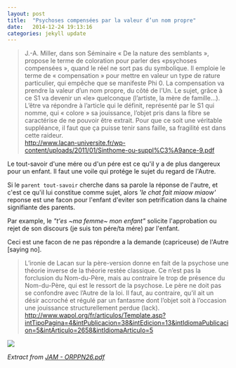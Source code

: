 ```yaml
---
layout: post
title:  "Psychoses compensées par la valeur d’un nom propre"
date:   2014-12-24 19:13:16
categories: jekyll update
---
```

> J.-A. Miller, dans son Séminaire « De la nature des semblants », propose le terme de coloration pour parler des «psychoses compensées », quand le réel ne sort pas du symbolique. Il emploie le terme de « compensation » pour mettre en valeur un type de rature particulier, qui empêche que se manifeste Phi 0. La compensation va prendre la valeur d’un nom propre, du côté de l’Un. Le sujet, grâce à ce S1 va devenir un «le» quelconque (l’artiste, la mère de famille...).  L’être va répondre à l’article qui le définit, représenté par le S1 qui nomme, qui « colore » sa jouissance, l’objet pris dans la fibre se caractérise de ne pouvoir être extrait. Pour que ce soit une véritable suppléance, il faut que ça puisse tenir sans faille, sa fragilité est dans cette raideur.   
<http://www.lacan-universite.fr/wp-content/uploads/2011/01/Sinthome-ou-suppl%C3%A9ance-9.pdf>

Le tout-savoir d'une mére ou d'un pére est ce qu'il y a de plus dangereux pour un enfant. Il faut une voile qui protége le sujet du regard de l'Autre.

Si le `parent tout-savoir` cherche dans sa parole la réponse de l'autre, et c'est ce qu'il lui constitue comme sujet, alors _'le chat fait miaow miaow'_ reponse est une facon pour l'enfant d'eviter son petrification dans la chaine signifiante des parents. 

Par example, le _"t'es ~ma femme~ mon enfant"_ solicite l'approbation ou rejet de son discours (je suis ton pére/ta mére) par l'enfant.

Ceci est une facon de ne pas répondre a la demande (capriceuse) de l'Autre [saying no]. 

> L’ironie de Lacan sur la père-version donne en fait de la psychose
une théorie inverse de la théorie restée classique. Ce n’est pas la forclusion du Nom-du-Père, mais au contraire le trop de présence du Nom-du-Père, qui est le ressort de la psychose. Le père ne doit pas se confondre avec l’Autre de la loi. Il faut, au contraire, qu’il ait un désir accroché et régulé par un fantasme dont l’objet soit à l’occasion une jouissance structurellement perdue (lack).
<http://www.wapol.org/fr/articulos/Template.asp?intTipoPagina=4&intPublicacion=38&intEdicion=13&intIdiomaPublicacion=5&intArticulo=2658&intIdiomaArticulo=5>

![](/img/Miller-Ordinary-Psychosis-Revisited.png)

*Extract from [JAM - ORPPN26.pdf](/img/Miller-Ordinary-Psychosis-Revisted-PN26.pdf)*
